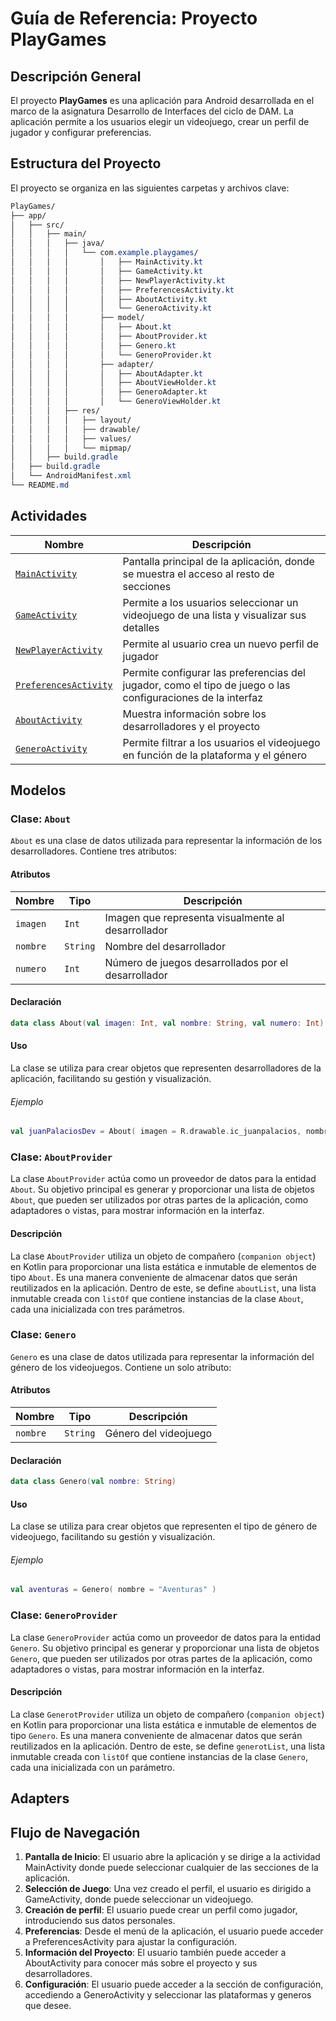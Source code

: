 # Guía de Referencia: Proyecto PlayGames
## Descripción General
El proyecto **PlayGames** es una aplicación para Android desarrollada en el marco de la asignatura Desarrollo de Interfaces del ciclo de DAM. La aplicación permite a los usuarios elegir un videojuego, crear un perfil de jugador y configurar preferencias.

## Estructura del Proyecto
El proyecto se organiza en las siguientes carpetas y archivos clave:

````css
PlayGames/
├── app/
│   ├── src/
│   │   ├── main/
│   │   │   ├── java/
│   │   │   │   └── com.example.playgames/
│   │   │   │       │   ├── MainActivity.kt
│   │   │   │       │   ├── GameActivity.kt
│   │   │   │       │   ├── NewPlayerActivity.kt
│   │   │   │       │   ├── PreferencesActivity.kt
│   │   │   │       │   ├── AboutActivity.kt
│   │   │   │       │   └── GeneroActivity.kt
│   │   │   │       ├── model/
│   │   │   │       │   ├── About.kt
│   │   │   │       │   ├── AboutProvider.kt
│   │   │   │       │   ├── Genero.kt
│   │   │   │       │   └── GeneroProvider.kt
│   │   │   │       ├── adapter/
│   │   │   │       │   ├── AboutAdapter.kt
│   │   │   │       │   ├── AboutViewHolder.kt
│   │   │   │       │   ├── GeneroAdapter.kt
│   │   │   │       │   └── GeneroViewHolder.kt
│   │   │   ├── res/
│   │   │   │   ├── layout/
│   │   │   │   ├── drawable/
│   │   │   │   ├── values/
│   │   │   │   └── mipmap/
│   │   ├── build.gradle
│   ├── build.gradle
│   └── AndroidManifest.xml
└── README.md
````

## Actividades

| Nombre | Descripción | 
|---|---|
| [`MainActivity`](https://github.com/pprodman/PlayJuegos/blob/master/app/docs/app/com.example.playgames/-main-activity/index.md)| Pantalla principal de la aplicación, donde se muestra el acceso al resto de secciones |
| [`GameActivity`](https://github.com/pprodman/PlayJuegos/blob/master/app/docs/app/com.example.playgames/-games-activity/index.md)| Permite a los usuarios seleccionar un videojuego de una lista y visualizar sus detalles| 
| [`NewPlayerActivity`](https://github.com/pprodman/PlayJuegos/blob/master/app/docs/app/com.example.playgames/-new-player-activity/index.md)| Permite al usuario crea un nuevo perfil de jugador| 
| [`PreferencesActivity`](https://github.com/pprodman/PlayJuegos/blob/master/app/docs/app/com.example.playgames/-preferences-activity/index.md)| Permite configurar las preferencias del jugador, como el tipo de juego o las configuraciones de la interfaz| 
| [`AboutActivity`](https://github.com/pprodman/PlayJuegos/blob/master/app/docs/app/com.example.playgames/-about-activity/index.md)| Muestra información sobre los desarrolladores y el proyecto| 
| [`GeneroActivity`](https://github.com/pprodman/PlayJuegos/blob/master/app/docs/app/com.example.playgames/-generos-activity/index.md)| Permite filtrar a los usuarios el videojuego en función de la plataforma y el género | 

## Modelos

### Clase: `About`
`About` es una clase de datos utilizada para representar la información de los desarrolladores. Contiene tres atributos:

#### Atributos
| Nombre | Tipo | Descripción |
|---|---|---|
|`imagen`|`Int`|Imagen que representa visualmente al desarrollador|
|`nombre`|`String`|Nombre del desarrollador|
|`numero`|`Int`|Número de juegos desarrollados por el desarrollador|

#### Declaración
````kotlin
data class About(val imagen: Int, val nombre: String, val numero: Int)
````
#### Uso
La clase se utiliza para crear objetos que representen desarrolladores de la aplicación, facilitando su gestión y visualización.
###### Ejemplo
````kotlin
val juanPalaciosDev = About( imagen = R.drawable.ic_juanpalacios, nombre = "Juan Palacios", numero = 25 )
````

### Clase: `AboutProvider`
La clase `AboutProvider` actúa como un proveedor de datos para la entidad `About`. Su objetivo principal es generar y proporcionar una lista de objetos `About`, que pueden ser utilizados por otras partes de la aplicación, como adaptadores o vistas, para mostrar información en la interfaz.

#### Descripción
La clase `AboutProvider` utiliza un objeto de compañero (`companion object`) en Kotlin para proporcionar una lista estática e inmutable de elementos de tipo `About`. Es una manera conveniente de almacenar datos que serán reutilizados en la aplicación. Dentro de este, se define `aboutList`, una lista inmutable creada con `listOf` que contiene instancias de la clase `About`, cada una inicializada con tres parámetros.

### Clase: `Genero`
`Genero` es una clase de datos utilizada para representar la información del género de los videojuegos. Contiene un solo atributo:

#### Atributos
| Nombre | Tipo | Descripción |
|---|---|---|
|`nombre`|`String`|Género del videojuego|

#### Declaración
````kotlin
data class Genero(val nombre: String)
````
#### Uso
La clase se utiliza para crear objetos que representen el tipo de género de videojuego, facilitando su gestión y visualización.
###### Ejemplo
````kotlin
val aventuras = Genero( nombre = "Aventuras" )
````
### Clase: `GeneroProvider`
La clase `GeneroProvider` actúa como un proveedor de datos para la entidad `Genero`. Su objetivo principal es generar y proporcionar una lista de objetos `Genero`, que pueden ser utilizados por otras partes de la aplicación, como adaptadores o vistas, para mostrar información en la interfaz.

#### Descripción
La clase `GenerotProvider` utiliza un objeto de compañero (`companion object`) en Kotlin para proporcionar una lista estática e inmutable de elementos de tipo `Genero`. Es una manera conveniente de almacenar datos que serán reutilizados en la aplicación. Dentro de este, se define `generotList`, una lista inmutable creada con `listOf` que contiene instancias de la clase `Genero`, cada una inicializada con un parámetro.


 
## Adapters
    
## Flujo de Navegación
1. **Pantalla de Inicio**: El usuario abre la aplicación y se dirige a la actividad MainActivity donde puede seleccionar cualquier de las secciones de la aplicación.
2. **Selección de Juego**: Una vez creado el perfil, el usuario es dirigido a GameActivity, donde puede seleccionar un videojuego.
3. **Creación de perfil**: El usuario puede crear un perfil como jugador, introduciendo sus datos personales.
4. **Preferencias**: Desde el menú de la aplicación, el usuario puede acceder a PreferencesActivity para ajustar la configuración.
5. **Información del Proyecto**: El usuario también puede acceder a AboutActivity para conocer más sobre el proyecto y sus desarrolladores.
6. **Configuración**: El usuario puede acceder a la sección de configuración, accediendo a GeneroActivity y seleccionar las plataformas y generos que desee. 
